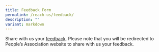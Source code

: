 ```yaml
---
title: Feedback Form
permalink: /reach-us/feedback/
description: ""
variant: markdown
---
```

Share with us your [feedback]([pa.gov.sg/feedback/](https://www.pa.gov.sg/feedback/)).
Please note that you will be redirected to People’s Association website to share with us your feedback.